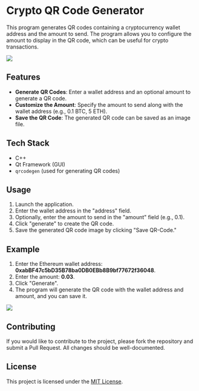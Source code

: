 # Crypto QR Code Generator

This program generates QR codes containing a cryptocurrency wallet address and the amount to send. The program allows you to configure the amount to display in the QR code, which can be useful for crypto transactions.

<p align="left">
    <img src="/screenshots/compwicor.webp" />
</p>

## Features

- **Generate QR Codes**: Enter a wallet address and an optional amount to generate a QR code.
- **Customize the Amount**: Specify the amount to send along with the wallet address (e.g., 0.1 BTC, 5 ETH).
- **Save the QR Code**: The generated QR code can be saved as an image file.

## Tech Stack

- C++
- Qt Framework (GUI)
- `qrcodegen` (used for generating QR codes)


## Usage

1. Launch the application.
2. Enter the wallet address in the "address" field.
3. Optionally, enter the amount to send in the "amount" field (e.g., 0.1).
4. Click "generate" to create the QR code.
5. Save the generated QR code image by clicking "Save QR-Code."

## Example
1. Enter the Ethereum wallet address: **0xabBF47c5bD35B78ba0DB0EBb8B9bf77672f36048**.
2. Enter the amount: **0.03**.
3. Click "Generate".
4. The program will generate the QR code with the wallet address and amount, and you can save it.

<p align="left">
    <img src="/screenshots/crildose.webp" />
</p>

## Contributing

If you would like to contribute to the project, please fork the repository and submit a Pull Request. All changes should be well-documented.

## License

This project is licensed under the [MIT License](/LICENSE).

